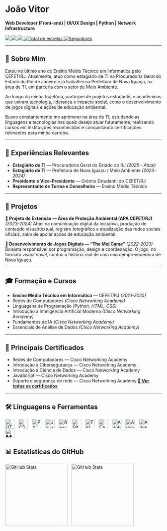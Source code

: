 # João Vitor

**Web Developer (Front-end) | UI/UX Design | Python | Network Infrastructure**

<p align="left">
  <a href="https://www.linkedin.com/in/jo%C3%A3o-vitor-moura-dos-santos-aa9a6724b">
    <img src="https://img.shields.io/badge/-LinkedIn-0077B5?style=for-the-badge&logo=linkedin&logoColor=white"/>
  </a>
  <a href="https://www.instagram.com/joaovux">
    <img src="https://img.shields.io/badge/-Instagram-E4405F?style=for-the-badge&logo=instagram&logoColor=white"/>
  </a>
  <a href="mailto:moyrasyntoos@gmail.com">
    <img src="https://img.shields.io/badge/-Email-D14836?style=for-the-badge&logo=gmail&logoColor=white"/>
  </a>
   <a href="https://github.com/joaomouravs?tab=repositories&sort=stargazers">
        <img 
            alt="Total de estrelas" 
            title="Total de estrelas GitHub" 
            src="https://custom-icon-badges.demolab.com/github/stars/joaomouravs?color=55960c&style=for-the-badge&labelColor=488207&logo=star&label=estrelas"
        />
      <a href="https://github.com/joaomouravs?tab=followers">
        <img 
            alt="Seguidores" 
            title="Me siga no GitHub" 
            src="https://custom-icon-badges.demolab.com/github/followers/joaomoravs?color=236ad3&labelColor=1155ba&style=for-the-badge&logo=github&label=Seguidores&logoColor=white"
        />
    </a>
    </a>
</p>


---

## 📌 Sobre Mim
Estou no último ano do Ensino Médio Técnico em Informática pelo CEFET/RJ.
Atualmente, atuo como estagiário de TI na Procuradoria Geral do Estado do Rio de Janeiro e já trabalhei na Prefeitura de Nova Iguaçu, na área de TI, em parceria com o setor de Meio Ambiente.

Ao longo da minha trajetória, participei de projetos estudantis e acadêmicos que uniram tecnologia, liderança e impacto social, como o desenvolvimento de jogos digitais e ações de educação ambiental.

Busco constantemente me aprimorar na área de TI, estudando as linguagens e tecnologias nas quais desejo atuar futuramente, realizando cursos em instituições reconhecidas e conquistando certificações relevantes para minha carreira.

---

## 💼 Experiências Relevantes
- **Estagiário de TI** — Procuradoria Geral do Estado do RJ *(2025 - Atual)*
- **Estagiário de TI** — Prefeitura de Nova Iguaçu / Meio Ambiente *(2023-2024)*
- **Presidente e Vice-Presidente** — Grêmio Estudantil do CEFET/RJ
- **Representante de Turma e Conselheiro** — Ensino Médio Técnico

---

## 🚀 Projetos
**📌 Projeto de Extensão — Área de Proteção Ambiental (APA CEFET/RJ)** *(2023-2024)*
Atuei na comunicação digital da iniciativa, produção de conteúdo visual/textual, registro fotográfico e atualização das redes sociais oficiais, além de apoiar ações de educação ambiental.

**📌 Desenvolvimento de Jogos Digitais — “The Mei Game”**  *(2022-2023)*
Bolsista responsável por programação, design e coordenação. O jogo, no formato *visual novel*, contou a história real de uma microempreendedora de Nova Iguaçu.

---

## 🎓 Formação e Cursos
- **Ensino Médio Técnico em Informática** — CEFET/RJ *(2021-2025)*
- Redes de Computadores *(Cisco Networking Academy)*
- Linguagens de Programação *(Python, HTML, CSS)*
- Introdução à Inteligência Artificial Moderna *(Cisco Networking Academy)*
- Fundamentos de IA *(Cisco Networking Academy)*
- Essenciais de Análise de Dados *(Cisco Networking Academy)*

---

## 🏅 Principais Certificados
- Redes de Computadores — Cisco Networking Academy
- Introdução à Cibersegurança — Cisco Networking Academy
- Introdução à Ciência de Dados — Cisco Networking Academy
- JavaScript — Cisco Networking Academy
- Suporte e segurança de rede — Cisco Networking Academy
[📂 **Ver todos os certificados**](https://www.linkedin.com/in/jo%C3%A3o-vitor-moura-dos-santos-aa9a6724b/details/certifications/)

---

## 🛠 Linguagens e Ferramentas

<img 
    align="left" 
    alt="HTML"
    title="HTML" 
    width="30px" 
    style="padding-right: 10px;" 
    src="https://cdn.jsdelivr.net/gh/devicons/devicon@latest/icons/html5/html5-original.svg" 
/>

<img 
    align="left" 
    alt="CSS"
    title="CSS" 
    width="30px" 
    style="padding-right: 10px;" 
    src="https://cdn.jsdelivr.net/gh/devicons/devicon@latest/icons/css3/css3-original.svg"
/>

<img 
    align="left" 
    alt="PYTHON" 
    title="PYTHON"
    width="30px" 
    style="padding-right: 10px;" 
    src="https://cdn.jsdelivr.net/gh/devicons/devicon/icons/python/python-original.svg" 
/>

<img 
    align="left" 
    alt="JavaScript" 
    title="JavaScript"
    width="30px" 
    style="padding-right: 10px;" 
    src="https://cdn.jsdelivr.net/gh/devicons/devicon@latest/icons/javascript/javascript-original.svg" 
/>

<img 
    align="left" 
    alt="React"
    title="React" 
    width="30px" 
    style="padding-right: 10px;" 
    src="https://cdn.jsdelivr.net/gh/devicons/devicon@latest/icons/react/react-original.svg" 
/>

<img 
    align="left" 
    alt="Git" 
    title="Git"
    width="30px" 
    style="padding-right: 10px;" 
    src="https://cdn.jsdelivr.net/gh/devicons/devicon@latest/icons/git/git-original.svg" 
/>

<img 
    align="left" 
    alt="FIGMA" 
    title="FIGMA"
    width="30px" 
    style="padding-right: 10px;" 
    src="https://cdn.jsdelivr.net/gh/devicons/devicon/icons/figma/figma-original.svg"
/>

<img 
    align="left" 
    alt="Canva" 
    title="Canva"
    width="30px" 
    style="padding-right: 10px;" 
    src="https://cdn.jsdelivr.net/gh/devicons/devicon/icons/canva/canva-original.svg"
/>

<img 
    align="left" 
    alt="Adobe Photoshop" 
    title="Adobe Photoshop"
    width="30px" 
    style="padding-right: 10px;" 
    src="https://cdn.jsdelivr.net/gh/devicons/devicon@latest/icons/photoshop/photoshop-original.svg"
/>

<img 
    align="left" 
    alt="Adobe illustrator" 
    title="Adobe illustrator"
    width="30px" 
    style="padding-right: 10px;" 
    src="https://cdn.jsdelivr.net/gh/devicons/devicon@latest/icons/illustrator/illustrator-original.svg"
/>

<img 
    align="left" 
    alt="Adobe XD" 
    title="Adobe XD"
    width="30px" 
    style="padding-right: 10px;" 
    src="https://cdn.jsdelivr.net/gh/devicons/devicon@latest/icons/xd/xd-original.svg"
/>

<img 
    align="left" 
    alt="Mysql" 
    title="Mysql"
    width="30px" 
    style="padding-right: 10px;" 
    src="https://cdn.jsdelivr.net/gh/devicons/devicon@latest/icons/mysql/mysql-original-wordmark.svg"
/>
<br/>
<br/>
---

## 📊 Estatísticas do GitHub
<p>
  <img 
    align="left" 
    alt="GitHub Stats" 
    height="200" 
    style="padding-right: 10px;" 
    src="https://github-readme-stats.vercel.app/api?username=joaomouravs&show_icons=true&theme=tokyonight&include_all_commits=true&locale=pt-br" 
  />

<img 
      align="left" 
      alt="GitHub Stats" 
      height="200" 
      src="https://github-readme-stats.vercel.app/api/top-langs/?username=joaomouravs&theme=tokyonight&layout=compact&custom_title=Tecnologias&langs_count=9" 
  />



